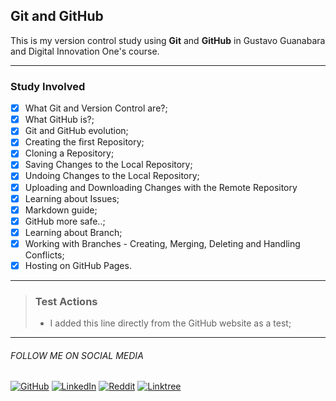 ## Git and GitHub
This is my version control study using **Git** and **GitHub** in Gustavo Guanabara and Digital Innovation One's course.

---

### Study Involved
- [x] What Git and Version Control are?;
- [x] What GitHub is?;
- [x] Git and GitHub evolution;
- [x] Creating the first Repository;
- [x] Cloning a Repository;
- [x] Saving Changes to the Local Repository;
- [x] Undoing Changes to the Local Repository;
- [x] Uploading and Downloading Changes with the Remote Repository
- [x] Learning about Issues;
- [x] Markdown guide;
- [x] GitHub more safe..;
- [x] Learning about Branch;
- [x] Working with Branches - Creating, Merging, Deleting and Handling Conflicts;
- [x] Hosting on GitHub Pages.

---

> ### Test Actions
> * I added this line directly from the GitHub website as a test;

---

###### FOLLOW ME ON SOCIAL MEDIA
[![GitHub](https://img.shields.io/badge/GitHub-100000?style=for-the-badge&logo=github&logoColor=white)](https://github.com/jefsantanaa) [![LinkedIn](https://img.shields.io/badge/LinkedIn-100000?style=for-the-badge&logo=linkedin&logoColor=white)](https://www.linkedin.com/in/https://www.linkedin.com/in/jefsantanaa//) [![Reddit](https://img.shields.io/badge/Reddit-100000?style=for-the-badge&logo=reddit&logoColor=white)](https://www.reddit.com/user/https://www.reddit.com/user/jefsantanaa/) [![Linktree](https://img.shields.io/badge/linktree-100000?style=for-the-badge&logo=linktree&logoColor=white)](https://linktr.ee/jefsantanaa)
